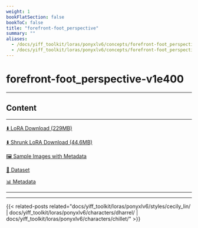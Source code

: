 ```yaml
---
weight: 1
bookFlatSection: false
bookToC: false
title: "forefront-foot_perspective"
summary: ""
aliases:
  - /docs/yiff_toolkit/loras/ponyxlv6/concepts/forefront-foot_perspective/
  - /docs/yiff_toolkit/loras/ponyxlv6/concepts/forefront-foot_perspective
---
```


<!--markdownlint-disable MD025 MD033 -->

# forefront-foot_perspective-v1e400

---

## Content

---

[⬇️ LoRA Download (229MB)](https://huggingface.co/k4d3/yiff_toolkit/resolve/main/ponyxl_loras/forefront-foot_perspective-v1e400.safetensors)

[⬇️ Shrunk LoRA Download (44.6MB)](https://huggingface.co/k4d3/yiff_toolkit/resolve/main/ponyxl_loras_shrunk_2/forefront-foot_perspective-v1e400_frockpt1_th-3.55.safetensors?download=true)

[🖼️ Sample Images with Metadata](https://huggingface.co/k4d3/yiff_toolkit/tree/main/static/{})

[📐 Dataset](https://huggingface.co/datasets/k4d3/furry/tree/main/forefront-foot_perspective)

[📊 Metadata](https://huggingface.co/k4d3/yiff_toolkit/raw/main/ponyxl_loras/forefront-foot_perspective-v1e400.json)

---

---

{{< related-posts related="docs/yiff_toolkit/loras/ponyxlv6/styles/cecily_lin/ | docs/yiff_toolkit/loras/ponyxlv6/characters/dharrel/ | docs/yiff_toolkit/loras/ponyxlv6/characters/chillet/" >}}
